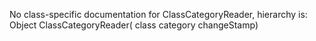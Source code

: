 No class-specific documentation for ClassCategoryReader, hierarchy is: 
Object
  ClassCategoryReader( class category changeStamp)
